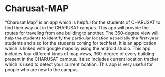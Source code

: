 # Charusat-MAP
“Charusat Map” is an app which is helpful for the students of CHARUSAT to find their way out in the CHARUSAT campus. This app will provide the routes for traveling from one building to another. The 360-degree view will help the students to identify the particular location especially the first-year students and also for the students coming for techfest. It is an application which is linked with google maps by using the android studio. This app includes four different kinds of map views, 360-degree of every building present in the CHARUSAT campus. It also includes current location tracker which is used to detect your current location. This app is very useful for people who are new to the campus.
